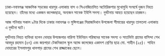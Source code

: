 ঢাকা-নবাবগঞ্জ আঞ্চলিক সড়কের খারসুর এলাকায় বাস ও সিএনজিচালিত অটোরিকশার মুখোমুখি সংঘর্ষে দুজন নিহত হয়েছেন। তাঁদের মধ্যে একজন কলেজছাত্র, অন্যজন সাবেক ইউপি সদস্য। দুর্ঘটনায় আহত হয়েছেন চারজন।

আজ শনিবার সকাল ৯টার দিকে ঢাকার নবাবগঞ্জ ও মুন্সিগঞ্জের সিরাজদিখান উপজেলা সীমান্তের খারসুর তালতলা এলাকায় এ দুর্ঘটনা ঘটে।

দুর্ঘটনায় নিহত ব্যক্তিরা হলেন দোহার উপজেলার নারিশা ইউনিয়ন পরিষদের সাবেক সদস্য ও সাতভিটা গ্রামের বাসিন্দা শেখ আবদুর রহমান (৬৭) এবং জয়পাড়া টেকনিক্যাল স্কুল অ্যান্ড কলেজের একাদশ শ্রেণির ছাত্র মো. শাহীন (২৫)। শাহিন দোহারের ইসলামপুর খালপাড় গ্রামের শেখ রাজ্জাকের ছেলে।
